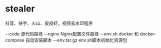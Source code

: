 # stealer
抖音、快手、火山、皮皮虾，视频去水印程序

--code        源代码路径
--nginx       Nginx配置文件路径
--env.sh      docker 和 docker-compose 自动安装脚本
--env.tar.gz  env.sh脚本初始化资源包
